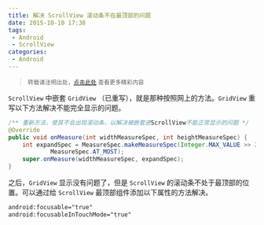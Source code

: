 ```yaml
---
title: 解决 ScrollView 滚动条不在最顶部的问题
date: 2015-10-10 17:38
tags:
 - Android
 - ScrollView
categories:
 - Android
---
```


> <small>转载请注明出处，[点击此处](https://shichaohui.github.io/) 查看更多精彩内容</small>

`ScrollView` 中嵌套 `GridView` （已重写），就是那种按照网上的方法。`GridView` 重写以下方法解决不能完全显示的问题。

```java
/** 重新方法，使其不会出现滚动条，以解决被嵌套进ScrollView不能正常显示的问题 */
@Override
public void onMeasure(int widthMeasureSpec, int heightMeasureSpec) {
    int expandSpec = MeasureSpec.makeMeasureSpec(Integer.MAX_VALUE >> 2,
            MeasureSpec.AT_MOST);
    super.onMeasure(widthMeasureSpec, expandSpec);
}  
```

之后，`GridView` 显示没有问题了，但是 `ScrollView` 的滚动条不处于最顶部的位置。可以通过给 `ScrollView` 最顶部组件添加以下属性的方法解决。

```xml
android:focusable="true"
android:focusableInTouchMode="true"  
```